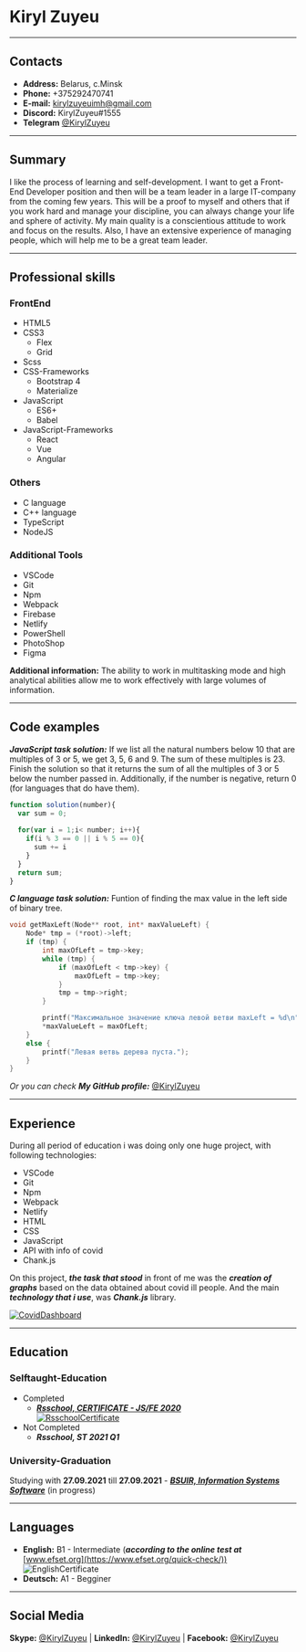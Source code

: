 # **Kiryl Zuyeu** #

***

## **Contacts** ##

* **Address:** Belarus, c.Minsk
* **Phone:** +375292470741  
* **E-mail:** kirylzuyeuimh@gmail.com
* **Discord:** KirylZuyeu#1555
* **Telegram** [@KirylZuyeu](https://t.me/KirylZuyeu)

***

## **Summary** ##

I like the process of learning and self-development. I want to get a Front-End Developer position and then will be a team leader in a large IT-company from the coming few years. This will be a proof to myself and others that if you work hard and manage your discipline, you can always change your life and sphere of activity. My main quality is a conscientious attitude to work and focus on the results. Also, I have an extensive experience of managing people, which will help me to be a great team leader.

***

## **Professional skills** ##

### **FrontEnd** ###

* HTML5
* CSS3
  * Flex
  * Grid
* Scss
* CSS-Frameworks
  * Bootstrap 4
  * Materialize
* JavaScript
  * ES6+
  * Babel
* JavaScript-Frameworks
  * React
  * Vue
  * Angular

### **Others** ###

* C language
* C++ language
* TypeScript
* NodeJS

### **Additional Tools** ###

* VSCode
* Git
* Npm
* Webpack
* Firebase
* Netlify
* PowerShell
* PhotoShop
* Figma
  
**Additional information:** The ability to work in multitasking mode and high analytical abilities allow me to work effectively with large volumes of information.

***

## **Code examples** ##

***JavaScript task solution:***
If we list all the natural numbers below 10 that are multiples of 3 or 5, we get 3, 5, 6 and 9. The sum of these multiples is 23.
Finish the solution so that it returns the sum of all the multiples of 3 or 5 below the number passed in. Additionally, if the number is negative, return 0 (for languages that do have them).

```js
function solution(number){
  var sum = 0;
  
  for(var i = 1;i< number; i++){
    if(i % 3 == 0 || i % 5 == 0){
      sum += i
    }
  }
  return sum;
}
```

***C language task solution:***
Funtion of finding the max value in the left side of binary tree.

```C++
void getMaxLeft(Node** root, int* maxValueLeft) {
    Node* tmp = (*root)->left;
    if (tmp) {
        int maxOfLeft = tmp->key;
        while (tmp) {
            if (maxOfLeft < tmp->key) {
                maxOfLeft = tmp->key;
            }
            tmp = tmp->right;
        }

        printf("Максимальное значение ключа левой ветви maxLeft = %d\n", maxOfLeft);
        *maxValueLeft = maxOfLeft;
    }
    else {
        printf("Левая ветвь дерева пуста.");
    }
}
```

*Or you can check* ***My GitHub profile:*** [@KirylZuyeu](https://github.com/KirylZuyeu)

***

## **Experience** ##

During all period of education i was doing only one huge project, with following technologies:

* VSCode
* Git
* Npm
* Webpack
* Netlify
* HTML
* CSS
* JavaScript
* API with info of covid
* Chank.js

On this project, ***the task that stood*** in front of me was the ***creation of graphs*** based on the data obtained about covid ill people. And the main ***technology that i use***, was ***Chank.js*** library.   

[![CovidDashboard](./images/project.PNG)](https://kirylzuyeu-covid-dashboard.netlify.app/ "Click for watching 'Covid Dashboard'")

***

## **Education** ##

### **Selftaught-Education** ###

* Completed
  * ***[Rsschool, CERTIFICATE - JS/FE 2020](https://app.rs.school/certificate/trmz9yqo)***  
  [![RsschoolCertificate](./images/rsschoolCertificate.PNG)](https://app.rs.school/certificate/trmz9yqo "Click for watching 'Rsschool, CERTIFICATE - JS/FE 2020'")
* Not Completed
  * ***Rsschool, ST 2021 Q1***
  
### **University-Graduation** ###

Studying with **27.09.2021** till **27.09.2021** - ***[BSUIR, Information Systems Software](https://iti.bsuir.by/specialty/2)*** (in progress)
***

## **Languages** ##

* **English:** B1 - Intermediate (***according to the online test at*** [www.efset.org](https://www.efset.org/quick-check/))   
![EnglishCertificate](./images/english.PNG)
* **Deutsch:** A1 - Begginer

***

## **Social Media** ##

  **Skype:** [@KirylZuyeu](https://join.skype.com/invite/eefLxkBv0HuY) | **LinkedIn:** [@KirylZuyeu](https://www.linkedin.com/in/kirylzuyeu) | **Facebook:** [@KirylZuyeu](https://www.facebook.com/kiryl.zuyeu)